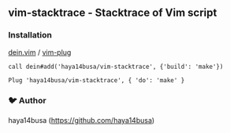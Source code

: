 ## vim-stacktrace - Stacktrace of Vim script

### Installation

[dein.vim](https://github.com/Shougo/dein.vim) / [vim-plug](https://github.com/junegunn/vim-plug)

```vim
call dein#add('haya14busa/vim-stacktrace', {'build': 'make'})
```

```
Plug 'haya14busa/vim-stacktrace', { 'do': 'make' }
```

### :bird: Author
haya14busa (https://github.com/haya14busa)
